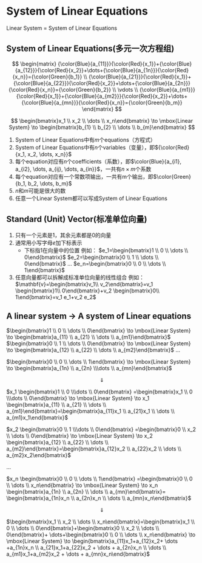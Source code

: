 # System of Linear Equations
Linear System = System of Linear Equations

## System of Linear Equations(多元一次方程组)

$$
\begin{matrix}
 {\color{Blue}{a_{11}}}{\color{Red}{x_1}}+{\color{Blue}{a_{12}}}{\color{Red}{x_2}}+\dots+{\color{Blue}{a_{1n}}}{\color{Red}{x_n}}={\color{Green}{b_1}}  \\
 {\color{Blue}{a_{21}}}{\color{Red}{x_1}}+{\color{Blue}{a_{22}}}{\color{Red}{x_2}}+\dots+{\color{Blue}{a_{2n}}}{\color{Red}{x_n}}={\color{Green}{b_2}} \\
 \vdots \\
{\color{Blue}{a_{m1}}}{\color{Red}{x_1}}+{\color{Blue}{a_{m2}}}{\color{Red}{x_2}}+\dots+{\color{Blue}{a_{mn}}}{\color{Red}{x_n}}={\color{Green}{b_m}}
\end{matrix}
$$

$$
\begin{bmatrix}x_1 \\ x_2 \\ \dots \\ x_n\end{bmatrix} \to \mbox{Linear System} \to \begin{bmatrix}b_{1} \\ b_{2} \\ \dots \\ b_{m}\end{bmatrix}
$$



1. System of Linear Equations中有$m$个equations（方程式）
2. System of Linear Equations中有$n$个variables（变量），即${\color{Red} {x_1, x_2, \dots, x_n}}$
3. 每个equation对应有$n$个coefficients（系数），即$\color{Blue}{a_{i1}, a_{i2}, \dots, a_{ij}, \dots, a_{in}}$，一共有$n \times m$个系数
4. 每个equation对应有一个常数项输出，一共有m个输出，即$\color{Green}{b_1, b_2, \dots, b_m}$
5. $n$和$m$可能是很大的数
6. 任意一个Linear System都可以写成System of Linear Equations

## Standard (Unit) Vector(标准单位向量)
1. 只有一个元素是1，其余元素都是0的向量
2. 通常用小写字母$e$加下标表示
    * 下标指1在向量中的位置
    例如：
    $e_1=\begin{bmatrix}1 \\ 0 \\ \dots \\ 0\end{bmatrix}$ $e_2=\begin{bmatrix}0 \\ 1 \\ \dots \\ 0\end{bmatrix}$ $\dots$ $e_n=\begin{bmatrix}0 \\ 0 \\ \dots \\ 1\end{bmatrix}$
3. 任意向量都可以拆解成标准单位向量的线性组合
例如：
$\mathbf{v}=\begin{bmatrix}v_1\\ v_2\end{bmatrix}=v_1 \begin{bmatrix}1\\ 0\end{bmatrix}+v_2 \begin{bmatrix}0\\ 1\end{bmatrix}=v_1 e_1+v_2 e_2$

## A linear system $\rightarrow$ A system of Linear equations

$\begin{bmatrix}1 \\ 0 \\ \dots \\ 0\end{bmatrix} \to \mbox{Linear System} \to \begin{bmatrix}a_{11} \\ a_{21} \\ \dots \\ a_{m1}\end{bmatrix}$ $\begin{bmatrix}0 \\ 1 \\ \dots \\ 0\end{bmatrix} \to \mbox{Linear System} \to \begin{bmatrix}a_{12} \\ a_{22} \\ \dots \\ a_{m2}\end{bmatrix}$ $\dots$

$\begin{bmatrix}0 \\ 0 \\ \dots \\ 1\end{bmatrix} \to \mbox{Linear System} \to \begin{bmatrix}a_{1n} \\ a_{2n} \\\dots \\ a_{mn}\end{bmatrix}$

$$\Downarrow$$

$x_1 \begin{bmatrix}1 \\ 0 \\\dots \\ 0\end{bmatrix} =\begin{bmatrix}x_1 \\ 0 \\\dots \\ 0\end{bmatrix} \to \mbox{Linear System} \to x_1 \begin{bmatrix}a_{11} \\ a_{21} \\ \dots \\ a_{m1}\end{bmatrix}=\begin{bmatrix}a_{11}x_1 \\ a_{21}x_1 \\ \dots \\ a_{m1}x_1\end{bmatrix}$

$x_2 \begin{bmatrix}0 \\ 1 \\\dots \\ 0\end{bmatrix} =\begin{bmatrix}0 \\ x_2 \\ \dots \\ 0\end{bmatrix} \to \mbox{Linear System} \to x_2 \begin{bmatrix}a_{12} \\ a_{22} \\ \dots \\ a_{m2}\end{bmatrix}=\begin{bmatrix}a_{12}x_2 \\ a_{22}x_2 \\ \dots \\ a_{m2}x_2\end{bmatrix}$

$\dots$

$x_n \begin{bmatrix}0 \\ 0 \\ \dots \\ 1\end{bmatrix} =\begin{bmatrix}0 \\ 0 \\ \dots \\ x_n\end{bmatrix} \to \mbox{Linear System} \to x_n \begin{bmatrix}a_{1n} \\ a_{2n} \\ \dots \\ a_{mn}\end{bmatrix}= \begin{bmatrix}a_{1n}x_n \\ a_{2n}x_n \\ \dots \\ a_{mn}x_n\end{bmatrix}$

$$\Downarrow$$

$\begin{bmatrix}x_1 \\ x_2 \\ \dots \\ x_n\end{bmatrix}=\begin{bmatrix}x_1 \\ 0 \\ \dots \\ 0\end{bmatrix}+\begin{bmatrix}0 \\ x_2 \\ \dots \\ 0\end{bmatrix}+ \dots+\begin{bmatrix}0 \\ 0 \\ \dots \\ x_n\end{bmatrix} \to \mbox{Linear System} \to \begin{bmatrix}a_{11}x_1+a_{12}x_2+ \dots +a_{1n}x_n \\ a_{21}x_1+a_{22}x_2 + \dots + a_{2n}x_n \\ \dots \\ a_{m1}x_1+a_{m2}x_2 + \dots + a_{mn}x_n\end{bmatrix}$
